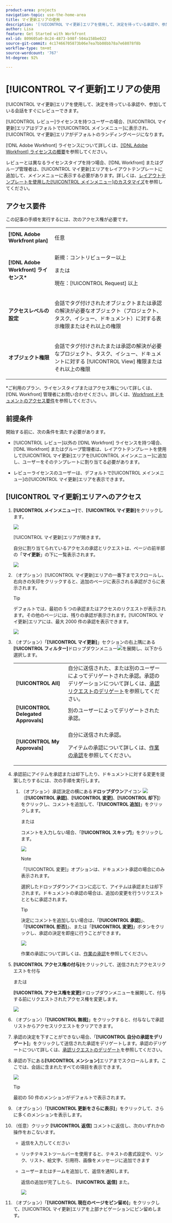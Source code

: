 ```yaml
---
product-area: projects
navigation-topic: use-the-home-area
title: マイ更新エリアの使用
description: '[!UICONTROL マイ更新]エリアを使用して、決定を待っている承認や、参加している会話をすぐにレビューできます。'
author: Lisa
feature: Get Started with Workfront
exl-id: 809605a0-8c24-4873-b98f-504a158be022
source-git-commit: 4c17466705873b06e7ea7bb08bb78a7e68078f8b
workflow-type: tm+mt
source-wordcount: '767'
ht-degree: 92%

---
```


# [!UICONTROL マイ更新]エリアの使用

<!--
<p data-mc-conditions="QuicksilverOrClassic.Draft mode">(NOTE: there is a similar article like this in the "My Work" folder that is conditioned for Classic only)</p>
-->

[!UICONTROL マイ更新]エリアを使用して、決定を待っている承認や、参加している会話をすぐにレビューできます。

[!UICONTROL レビュー]ライセンスを持つユーザーの場合、[!UICONTROL マイ更新]エリアはデフォルトで[!UICONTROL メインメニュー]に表示され、[!UICONTROL マイ更新]エリアがデフォルトのランディングページになります。

[!DNL Adobe Workfront] ライセンスについて詳しくは、[[!DNL Adobe Workfront] ライセンスの概要](../../../administration-and-setup/add-users/access-levels-and-object-permissions/wf-licenses.md)を参照してください。

レビューとは異なるライセンスタイプを持つ場合、[!DNL Workfront] またはグループ管理者は、[!UICONTROL マイ更新]エリアをレイアウトテンプレートに追加して、メインメニューに表示する必要があります。詳しくは、[レイアウトテンプレートを使用した[!UICONTROL メインメニュー]のカスタマイズ](../../../administration-and-setup/customize-workfront/use-layout-templates/customize-main-menu.md)を参照してください。

## アクセス要件

この記事の手順を実行するには、次のアクセス権が必要です。

<table style="table-layout:auto"> 
 <col> 
 <col> 
 <tbody> 
  <tr> 
   <td role="rowheader"><strong>[!DNL Adobe Workfront plan]</strong></td> 
   <td> <p>任意</p> </td> 
  </tr> 
  <tr> 
   <td role="rowheader"><strong>[!DNL Adobe Workfront] ライセンス*</strong></td> 
   <td> <p>新規：コントリビューター以上</p>
   または   
   <p>現在：[!UICONTROL Request] 以上</p> </td> 
  </tr> 
  <tr> 
   <td role="rowheader"><strong>アクセスレベルの設定</strong></td> 
   <td> <p>会話でタグ付けされたオブジェクトまたは承認の解決が必要なオブジェクト（プロジェクト、タスク、イシュー、ドキュメント）に対する表示権限またはそれ以上の権限</p> </td> 
  </tr> 
  <tr> 
   <td role="rowheader"><strong>オブジェクト権限</strong></td> 
   <td> <p>会話でタグ付けされたまたは承認の解決が必要なプロジェクト、タスク、イシュー、ドキュメントに対する [!UICONTROL View] 権限またはそれ以上の権限</p> </td> 
  </tr> 
 </tbody> 
</table>

*ご利用のプラン、ライセンスタイプまたはアクセス権について詳しくは、[!DNL Workfront] 管理者にお問い合わせください。詳しくは、[Workfront ドキュメントのアクセス要件](/help/quicksilver/administration-and-setup/add-users/access-levels-and-object-permissions/access-level-requirements-in-documentation.md)を参照してください。

## 前提条件

開始する前に、次の条件を満たす必要があります。

* [!UICONTROL レビュー]以外の [!DNL Workfront] ライセンスを持つ場合、[!DNL Workfront] またはグループ管理者は、レイアウトテンプレートを使用して[!UICONTROL マイ更新]エリアを[!UICONTROL メインメニュー]に追加し、ユーザーをそのテンプレートに割り当てる必要があります。

* レビューライセンスのユーザーは、デフォルトで[!UICONTROL メインメニュー]の[!UICONTROL マイ更新]エリアを表示できます。

## [!UICONTROL マイ更新]エリアへのアクセス

1. **[!UICONTROL メインメニュー]**&#x200B;で、**[!UICONTROL マイ更新]**&#x200B;をクリックします。

   ![](assets/access-my-updates-from-main-menu-reviewer-user-nwe-350x294.png)

   [!UICONTROL マイ更新]エリアが開きます。

   自分に割り当てられているアクセスの承認とリクエストは、ページの前半部の「**マイ更新**」の下に一覧表示されます。

   ![](assets/my-updates-mentions-for-reviwers-nwe-350x418.png)

1. （オプション）[!UICONTROL マイ更新]エリアの一番下までスクロールし、右向きの矢印をクリックすると、追加のページに表示される承認がさらに表示されます。

   >[!TIP]
   >
   >デフォルトでは、最初の 5 つの承認またはアクセスのリクエストが表示されます。その他のページには、残りの承認が表示されます。[!UICONTROL マイ更新]エリアには、最大 2000 件の承認を表示できます。

   ![](assets/pagination-for-my-updates-page-highlighted-nwe-350x78.png)

1. （オプション）「**[!UICONTROL マイ更新]**」セクションの右上隅にある&#x200B;**[!UICONTROL フィルター]**&#x200B;ドロップダウンメニュー![](assets/filter-nwepng.png)を展開し、以下から選択します。

   <table style="table-layout:auto"> 
    <col> 
    </col> 
    <col> 
    </col> 
    <tbody> 
     <tr> 
      <td role="rowheader"><strong>[!UICONTROL All]</strong></td> 
      <td>自分に送信された、または別のユーザーによってデリゲートされた承認。承認のデリゲーションについて詳しくは、<a href="../../../review-and-approve-work/manage-approvals/delegate-approval-requests.md" class="MCXref xref">承認リクエストのデリゲート</a>を参照してください。 </td> 
     </tr> 
     <tr> 
      <td role="rowheader"><strong>[!UICONTROL Delegated Approvals]</strong></td> 
      <td>別のユーザーによってデリゲートされた承認。 </td> 
     </tr> 
     <tr> 
      <td role="rowheader"><strong>[!UICONTROL My Approvals]</strong></td> 
      <td> <p>自分に送信された承認。 </p> <p>アイテムの承認について詳しくは、<a href="../../../review-and-approve-work/manage-approvals/approving-work.md" class="MCXref xref">作業の承認</a>を参照してください。</p> </td> 
     </tr> 
    </tbody> 
   </table>

1. 承認前にアイテムを承認または却下したり、ドキュメントに対する変更を提案したりするには、次の手順を実行します。

   1. （オプション）承認決定の横にある&#x200B;**ドロップダウン**&#x200B;アイコン ![](assets/down-arrow-blue.png) （**[!UICONTROL 承認]**、**[!UICONTROL 変更]**、**[!UICONTROL 却下]**）をクリックし、コメントを追加して、「**[!UICONTROL 追加]**」をクリックします。

      または

      コメントを入力しない場合、「**[!UICONTROL スキップ]**」をクリックします。

      ![](assets/approval-decision-buttons-in-my-updates-with-comment-box-nwe-350x183.png)

      >[!NOTE]
      >
      >「[!UICONTROL 変更]」オプションは、ドキュメント承認の場合にのみ表示されます。

      選択したドロップダウンアイコンに応じて、アイテムは承認または却下されます。ドキュメントの承認の場合は、追加の変更を行うリクエストとともに承認されます。

      >[!TIP]
      >
      >決定にコメントを追加しない場合は、「**[!UICONTROL 承認]**」、「**[!UICONTROL 拒否]**」、または「**[!UICONTROL 変更]**」ボタンをクリックし、承認の決定を即座に行うことができます。
      >
      >
      >![](assets/approval-decision-buttons-in-my-updates-nwe-350x169.png)
      >
      >作業の承認について詳しくは、[作業の承認](../../../review-and-approve-work/manage-approvals/approving-work.md)を参照してください。

1. **[!UICONTROL アクセス権の付与]**&#x200B;をクリックして、送信されたアクセスリクエストを付与

   または

   **[!UICONTROL アクセス権を変更]**&#x200B;ドロップダウンメニューを展開して、付与する前にリクエストされたアクセス権を変更します。

   ![](assets/grant-access-button-in-my-updates-nwe-350x224.png)

1. （オプション）「**[!UICONTROL 無視]**」をクリックすると、付与なしで承認リストからアクセスリクエストをクリアできます。
1. 承認の決定を下すことができない場合、「**[!UICONTROL 自分の承認をデリゲート]**」をクリックして送信された承認をデリゲートします。承認のデリゲートについて詳しくは、[承認リクエストのデリゲート](../../../review-and-approve-work/manage-approvals/delegate-approval-requests.md)を参照してください。
1. 承認の下にある&#x200B;**[!UICONTROL メンション]**&#x200B;エリアまでスクロールします。ここでは、会話に含まれたすべての項目を表示できます。

   ![](assets/mentions-area-for-reviewers-nwe-350x191.png)

   >[!TIP]
   >
   >最初の 50 件のメンションがデフォルトで表示されます。

1. （オプション）「**[!UICONTROL 更新をさらに表示]**」をクリックして、さらに多くのメンションを表示します。
1. （任意）クリック **[!UICONTROL 返信]** コメントに返信し、次のいずれかの操作をおこないます。
   * 返信を入力してください
   * リッチテキストツールバーを使用すると、テキストの書式設定や、リンク、リスト、絵文字、引用符、画像をメッセージに追加できます
   * ユーザーまたはチームを追加して、返信を通知します。

     返信の追加が完了したら、 **[!UICONTROL 返信]** また。

     ![](assets/reply-in-the-my-updates-area.png)
1. （オプション）「**[!UICONTROL 現在のページをピン留め]**」をクリックして、[!UICONTROL マイ更新]エリアを上部ナビゲーションにピン留めします。
